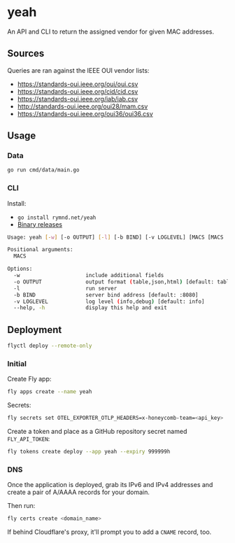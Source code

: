# yeah

An API and CLI to return the assigned vendor for given MAC addresses.

## Sources

Queries are ran against the IEEE OUI vendor lists:

- <https://standards-oui.ieee.org/oui/oui.csv>
- <https://standards-oui.ieee.org/cid/cid.csv>
- <https://standards-oui.ieee.org/iab/iab.csv>
- <http://standards-oui.ieee.org/oui28/mam.csv>
- <https://standards-oui.ieee.org/oui36/oui36.csv>

## Usage

### Data

```bash
go run cmd/data/main.go
```

### CLI

Install:

- `go install rymnd.net/yeah`
- [Binary releases]()

```bash
Usage: yeah [-w] [-o OUTPUT] [-l] [-b BIND] [-v LOGLEVEL] [MACS [MACS ...]]

Positional arguments:
  MACS

Options:
  -w                     include additional fields
  -o OUTPUT              output format (table,json,html) [default: table]
  -l                     run server
  -b BIND                server bind address [default: :8080]
  -v LOGLEVEL            log level (info,debug) [default: info]
  --help, -h             display this help and exit
```

## Deployment

```bash
flyctl deploy --remote-only
```

### Initial

Create Fly app:

```bash
fly apps create --name yeah
```

Secrets:

```bash
fly secrets set OTEL_EXPORTER_OTLP_HEADERS=x-honeycomb-team=<api_key>
```

Create a token and place as a GitHub repository secret named `FLY_API_TOKEN`:

```bash
fly tokens create deploy --app yeah --expiry 999999h
```

### DNS

Once the application is deployed, grab its IPv6 and IPv4 addresses and create a
pair of A/AAAA records for your domain.

Then run:

```bash
fly certs create <domain_name>
```

If behind Cloudflare's proxy, it'll prompt you to add a `CNAME` record, too.
